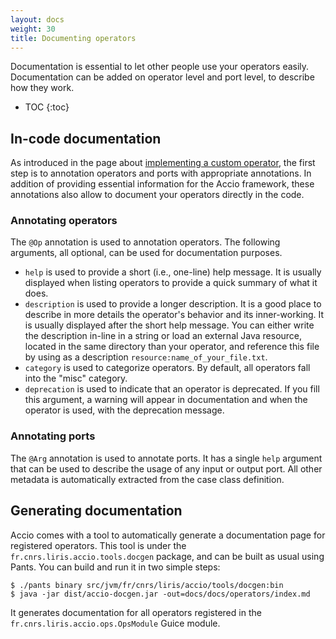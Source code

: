 ```yaml
---
layout: docs
weight: 30
title: Documenting operators
---
```


Documentation is essential to let other people use your operators easily.
Documentation can be added on operator level and port level, to describe how they work.

* TOC
{:toc}

## In-code documentation

As introduced in the page about [implementing a custom operator](operator.html), the first step is to annotation operators and ports with appropriate annotations.
In addition of providing essential information for the Accio framework, these annotations also allow to document your operators directly in the code.

### Annotating operators

The `@Op` annotation is used to annotation operators.
The following arguments, all optional, can be used for documentation purposes.

  * `help` is used to provide a short (i.e., one-line) help message.
  It is usually displayed when listing operators to provide a quick summary of what it does.
  * `description` is used to provide a longer description.
  It is a good place to describe in more details the operator's behavior and its inner-working.
  It is usually displayed after the short help message.
  You can either write the description in-line in a string or load an external Java resource, located in the same directory than your operator, and reference this file by using as a description `resource:name_of_your_file.txt`.
  * `category` is used to categorize operators.
  By default, all operators fall into the "misc" category.
  * `deprecation` is used to indicate that an operator is deprecated.
  If you fill this argument, a warning will appear in documentation and when the operator is used, with the deprecation message.


### Annotating ports

The `@Arg` annotation is used to annotate ports.
It has a single `help` argument that can be used to describe the usage of any input or output port.
All other metadata is automatically extracted from the case class definition.

## Generating documentation

Accio comes with a tool to automatically generate a documentation page for registered operators.
This tool is under the `fr.cnrs.liris.accio.tools.docgen` package, and can be built as usual using Pants.
You can build and run it in two simple steps:

```
$ ./pants binary src/jvm/fr/cnrs/liris/accio/tools/docgen:bin
$ java -jar dist/accio-docgen.jar -out=docs/docs/operators/index.md
```

It generates documentation for all operators registered in the `fr.cnrs.liris.accio.ops.OpsModule` Guice module.
